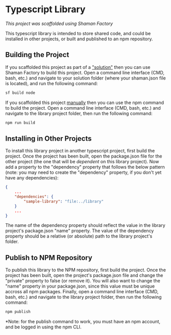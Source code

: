 # Typescript Library
*This project was scaffolded using Shaman Factory*

This typescript library is intended to store shared code, and could be installed in other projects, or built and published to an npm repository. 

## Building the Project

If you scaffolded this project as part of a ["solution"](https://www.npmjs.com/package/shaman-factory#scaffold-solution-command) then you can use Shaman Factory to build this project. Open a command line interface (CMD, bash, etc.) and navigate to your solution folder (where your shaman.json file is located), and run the following command:

```sh
sf build node
```

If you scaffolded this project [manually](https://www.npmjs.com/package/shaman-factory#scaffold-command) then you can use the npm command to build the project. Open a command line interface (CMD, bash, etc.) and navigate to the library project folder, then run the following command:

```sh
npm run build
```

## Installing in Other Projects

To install this library project in another typescript project, first build the project. Once the project has been built, open the package.json file for the other project (the one that will be *dependent* on this library project). Now add a property to the "dependency" property that follows the below pattern (note: you may need to create the "dependency" property, if you don't yet have any dependencies):

```json
{
    ...
    "dependencies": {
        "sample-library": "file:../library"
    }
    ...
}
```

The name of the dependency property should reflect the value in the library project's package.json "name" property. The value of the dependency property should be a relative (or absolute) path to the library project's folder.

## Publish to NPM Repository

To publish this library to the NPM repository, first build the project. Once the project has been built, open the project's package.json file and change the "private" property to false (or remove it). You will also want to change the "name" property in your package.json, since this value must be unique accross all npm packages. Finally, open a command line interface (CMD, bash, etc.) and navigate to the library project folder, then run the following command:

```sh
npm publish
```

*Note: for the publish command to work, you must have an npm account, and be logged in using the npm CLI.